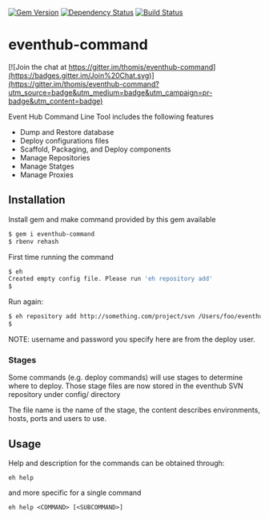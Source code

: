 [![Gem Version](https://badge.fury.io/rb/eventhub-command.svg)](https://badge.fury.io/rb/eventhub-command)
[![Dependency Status](https://gemnasium.com/badges/github.com/thomis/eventhub-command.svg)](https://gemnasium.com/github.com/thomis/eventhub-command)
[![Build Status](https://travis-ci.org/thomis/eventhub-command.svg?branch=master)](https://travis-ci.org/thomis/eventhub-command)

eventhub-command
================

[![Join the chat at https://gitter.im/thomis/eventhub-command](https://badges.gitter.im/Join%20Chat.svg)](https://gitter.im/thomis/eventhub-command?utm_source=badge&utm_medium=badge&utm_campaign=pr-badge&utm_content=badge)

Event Hub Command Line Tool includes the following features

* Dump and Restore database
* Deploy configurations files
* Scaffold, Packaging, and Deploy components
* Manage Repositories
* Manage Statges
* Manage Proxies

## Installation

Install gem and make command provided by this gem available

~~~ sh
$ gem i eventhub-command
$ rbenv rehash
~~~

First time running the command
~~~ sh
$ eh
Created empty config file. Please run 'eh repository add'
$
~~~

Run again:
~~~ sh
$ eh repository add http://something.com/project/svn /Users/foo/eventhub/branches/master username password
$
~~~

NOTE: username and password you specify here are from the deploy user.

### Stages

Some commands (e.g. deploy commands) will use stages to determine where to deploy. Those stage files are now
stored in the eventhub SVN repository under config/ directory

The file name is the name of the stage, the content describes environments, hosts, ports and users to use.

## Usage

Help and description for the commands can be obtained through:

~~~
eh help
~~~
and more specific for a single command
~~~
eh help <COMMAND> [<SUBCOMMAND>]
~~~


